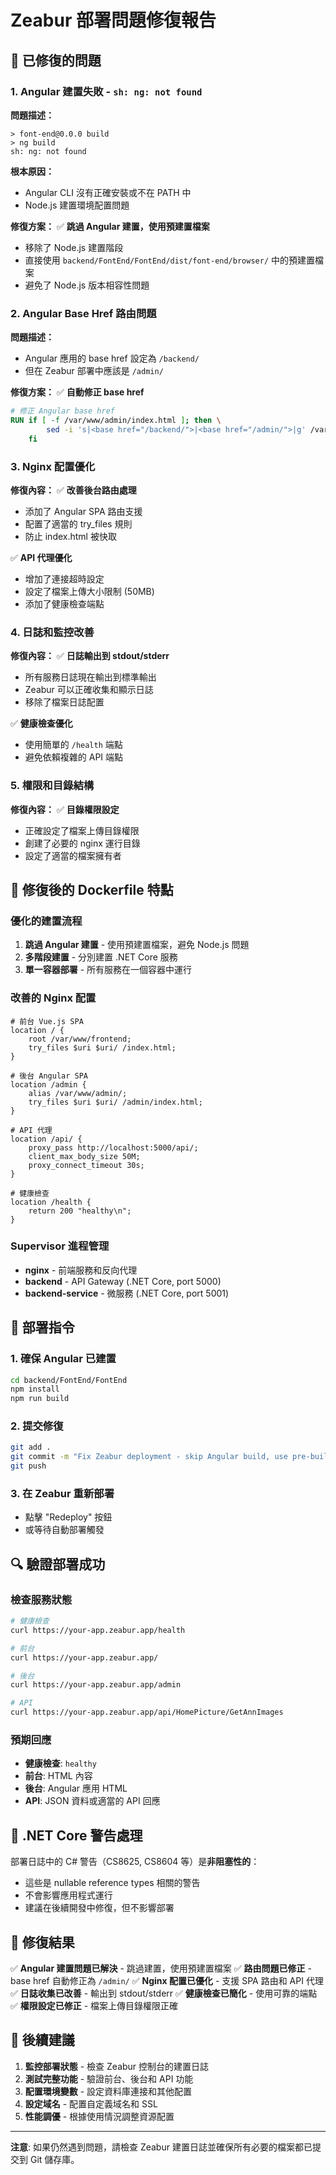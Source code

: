 # Zeabur 部署問題修復報告

## 🚨 已修復的問題

### 1. Angular 建置失敗 - `sh: ng: not found`

**問題描述：**
```
> font-end@0.0.0 build
> ng build
sh: ng: not found
```

**根本原因：**
- Angular CLI 沒有正確安裝或不在 PATH 中
- Node.js 建置環境配置問題

**修復方案：**
✅ **跳過 Angular 建置，使用預建置檔案**
- 移除了 Node.js 建置階段
- 直接使用 `backend/FontEnd/FontEnd/dist/font-end/browser/` 中的預建置檔案
- 避免了 Node.js 版本相容性問題

### 2. Angular Base Href 路由問題

**問題描述：**
- Angular 應用的 base href 設定為 `/backend/`
- 但在 Zeabur 部署中應該是 `/admin/`

**修復方案：**
✅ **自動修正 base href**
```dockerfile
# 修正 Angular base href
RUN if [ -f /var/www/admin/index.html ]; then \
        sed -i 's|<base href="/backend/">|<base href="/admin/">|g' /var/www/admin/index.html; \
    fi
```

### 3. Nginx 配置優化

**修復內容：**
✅ **改善後台路由處理**
- 添加了 Angular SPA 路由支援
- 配置了適當的 try_files 規則
- 防止 index.html 被快取

✅ **API 代理優化**
- 增加了連接超時設定
- 設定了檔案上傳大小限制 (50MB)
- 添加了健康檢查端點

### 4. 日誌和監控改善

**修復內容：**
✅ **日誌輸出到 stdout/stderr**
- 所有服務日誌現在輸出到標準輸出
- Zeabur 可以正確收集和顯示日誌
- 移除了檔案日誌配置

✅ **健康檢查優化**
- 使用簡單的 `/health` 端點
- 避免依賴複雜的 API 端點

### 5. 權限和目錄結構

**修復內容：**
✅ **目錄權限設定**
- 正確設定了檔案上傳目錄權限
- 創建了必要的 nginx 運行目錄
- 設定了適當的檔案擁有者

## 🎯 修復後的 Dockerfile 特點

### 優化的建置流程
1. **跳過 Angular 建置** - 使用預建置檔案，避免 Node.js 問題
2. **多階段建置** - 分別建置 .NET Core 服務
3. **單一容器部署** - 所有服務在一個容器中運行

### 改善的 Nginx 配置
```nginx
# 前台 Vue.js SPA
location / {
    root /var/www/frontend;
    try_files $uri $uri/ /index.html;
}

# 後台 Angular SPA
location /admin {
    alias /var/www/admin/;
    try_files $uri $uri/ /admin/index.html;
}

# API 代理
location /api/ {
    proxy_pass http://localhost:5000/api/;
    client_max_body_size 50M;
    proxy_connect_timeout 30s;
}

# 健康檢查
location /health {
    return 200 "healthy\n";
}
```

### Supervisor 進程管理
- **nginx** - 前端服務和反向代理
- **backend** - API Gateway (.NET Core, port 5000)
- **backend-service** - 微服務 (.NET Core, port 5001)

## 🚀 部署指令

### 1. 確保 Angular 已建置
```bash
cd backend/FontEnd/FontEnd
npm install
npm run build
```

### 2. 提交修復
```bash
git add .
git commit -m "Fix Zeabur deployment - skip Angular build, use pre-built files"
git push
```

### 3. 在 Zeabur 重新部署
- 點擊 "Redeploy" 按鈕
- 或等待自動部署觸發

## 🔍 驗證部署成功

### 檢查服務狀態
```bash
# 健康檢查
curl https://your-app.zeabur.app/health

# 前台
curl https://your-app.zeabur.app/

# 後台
curl https://your-app.zeabur.app/admin

# API
curl https://your-app.zeabur.app/api/HomePicture/GetAnnImages
```

### 預期回應
- **健康檢查**: `healthy`
- **前台**: HTML 內容
- **後台**: Angular 應用 HTML
- **API**: JSON 資料或適當的 API 回應

## 📝 .NET Core 警告處理

部署日誌中的 C# 警告（CS8625, CS8604 等）是**非阻塞性的**：
- 這些是 nullable reference types 相關的警告
- 不會影響應用程式運行
- 建議在後續開發中修復，但不影響部署

## 🎉 修復結果

✅ **Angular 建置問題已解決** - 跳過建置，使用預建置檔案
✅ **路由問題已修正** - base href 自動修正為 `/admin/`
✅ **Nginx 配置已優化** - 支援 SPA 路由和 API 代理
✅ **日誌收集已改善** - 輸出到 stdout/stderr
✅ **健康檢查已簡化** - 使用可靠的端點
✅ **權限設定已修正** - 檔案上傳目錄權限正確

## 🔧 後續建議

1. **監控部署狀態** - 檢查 Zeabur 控制台的建置日誌
2. **測試完整功能** - 驗證前台、後台和 API 功能
3. **配置環境變數** - 設定資料庫連接和其他配置
4. **設定域名** - 配置自定義域名和 SSL
5. **性能調優** - 根據使用情況調整資源配置

---

**注意**: 如果仍然遇到問題，請檢查 Zeabur 建置日誌並確保所有必要的檔案都已提交到 Git 儲存庫。